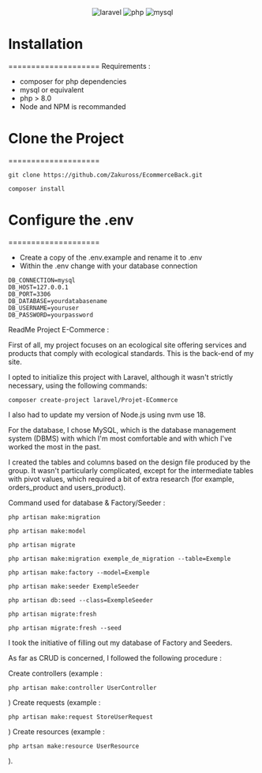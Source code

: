 <p align="center">
<img src="https://img.shields.io/badge/Laravel-FF2D20?style=for-the-badge&logo=laravel&logoColor=white" alt="laravel">
<img src="https://img.shields.io/badge/PHP-777BB4?style=for-the-badge&logo=php&logoColor=white" alt="php">
<img src="https://img.shields.io/badge/MySQL-005C84?style=for-the-badge&logo=mysql&logoColor=white" alt="mysql">
</p>


# Installation
====================
Requirements :

- composer for php dependencies
- mysql or equivalent
- php > 8.0
- Node and NPM is recommanded


# Clone the Project
====================

````
git clone https://github.com/Zakuross/EcommerceBack.git
````
````
composer install
````




# Configure the .env
====================
- Create a copy of the .env.example and rename it to .env
- Within the .env change with your database connection 

````
DB_CONNECTION=mysql 
DB_HOST=127.0.0.1 
DB_PORT=3306 
DB_DATABASE=yourdatabasename 
DB_USERNAME=youruser 
DB_PASSWORD=yourpassword
````

ReadMe Project E-Commerce :

First of all, my project focuses on an ecological site offering services and products that comply with ecological standards. This is the back-end of my site.

I opted to initialize this project with Laravel, although it wasn't strictly necessary, using the following commands:

````
composer create-project laravel/Projet-ECommerce
````

I also had to update my version of Node.js using nvm use 18.

For the database, I chose MySQL, which is the database management system (DBMS) with which I'm most comfortable and with which I've worked the most in the past.

I created the tables and columns based on the design file produced by the group. It wasn't particularly complicated, except for the intermediate tables with pivot values, which required a bit of extra research (for example, orders_product and users_product).

Command used for database & Factory/Seeder :

````
php artisan make:migration
````
````
php artisan make:model
````
````
php artisan migrate
````
````
php artisan make:migration exemple_de_migration --table=Exemple
````
````
php artisan make:factory --model=Exemple
````
````
php artisan make:seeder ExempleSeeder
````
````
php artisan db:seed --class=ExempleSeeder
````
````
php artisan migrate:fresh
````
````
php artisan migrate:fresh --seed
````

I took the initiative of filling out my database of Factory and Seeders.

As far as CRUD is concerned, I followed the following procedure :

Create controllers (example : 
````
php artisan make:controller UserController
````
)
Create requests (example : 
````
php artisan make:request StoreUserRequest
````
)
Create resources (example : 
````
php artsan make:resource UserResource
````
).




